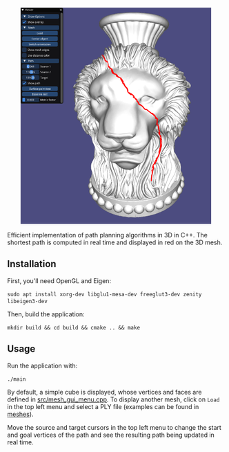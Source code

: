 <p align="center">
	<img src="snapshot.png?raw=true" height="500">
</p>

Efficient implementation of path planning algorithms in 3D in C++. The shortest path is computed in real time and displayed in red on the 3D mesh.


## Installation

First, you'll need OpenGL and Eigen:

	sudo apt install xorg-dev libglu1-mesa-dev freeglut3-dev zenity libeigen3-dev

Then, build the application:

	mkdir build && cd build && cmake .. && make


## Usage

Run the application with:

	./main

By default, a simple cube is displayed, whose vertices and faces are defined in [src/mesh_gui_menu.cpp](src/mesh_gui_menu.cpp). To display another mesh, click on `Load` in the top left menu and select a PLY file (examples can be found in [meshes](meshes)).

Move the source and target cursors in the top left menu to change the start and goal vertices of the path and see the resulting path being updated in real time.
